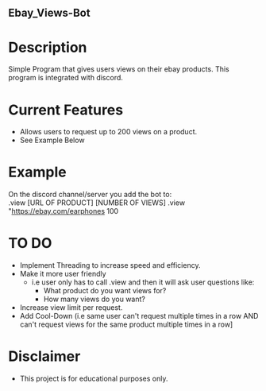## Ebay_Views-Bot

# Description
Simple Program that gives users views on their ebay products. This program is integrated with discord. 

# Current Features
* Allows users to request up to 200 views on a product. 
* See Example Below

# Example
On the discord channel/server you add the bot to:  
  .view [URL OF PRODUCT] [NUMBER OF VIEWS]
  .view "https://ebay.com/earphones 100

# TO DO
* Implement Threading to increase speed and efficiency.
* Make it more user friendly  
  * i.e user only has to call .view and then it will ask user questions like:  
    * What product do you want views for?
    * How many views do you want?
* Increase view limit per request.
* Add Cool-Down (i.e same user can't request multiple times in a row AND can't request views for the same product multiple times in a row]




# Disclaimer
* This project is for educational purposes only.
